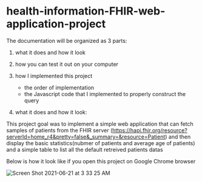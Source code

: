 # health-information-FHIR-web-application-project

The documentation will be organized as 3 parts:
  1. what it does and how it look
  2. how you can test it out on your computer
  3. how I implemented this project
      - the order of implementation
      - the Javascript code that I implemented to properly construct the query


1. what it does and how it look:
  
  This project goal was to implement a simple web application that can fetch samples of patients from the FHIR server (https://hapi.fhir.org/resource?serverId=home_r4&pretty=false&_summary=&resource=Patient) and then display the basic statistics(nubmer of patients and average age of patients) and a simple table to list all the default retreived patients datas
  
  Below is how it look like if you open this project on Google Chrome browser

![Screen Shot 2021-06-21 at 3 33 25 AM](https://user-images.githubusercontent.com/59375616/122723888-70ac9d80-d241-11eb-968a-5e3f1a042cd4.png)
